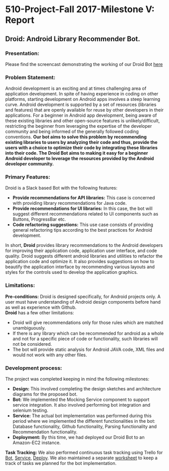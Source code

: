 

# 510-Project-Fall 2017-Milestone V: Report

## Droid: Android Library Recommender Bot.

### Presentation:

Please find the screencast demonstrating the working of our Droid Bot [here](https://www.youtube.com/watch?v=5jV6bEREovA)


### Problem Statement:  
Android development is an exciting and at times challenging area of application development. In spite of having experience in coding on other platforms, starting development on Android apps involves a steep learning curve. Android development is supported by a set of resources (libraries and features) that are openly available for reuse by other developers in their applications. For a beginner in Android app development, being aware of these existing libraries and other open-source features is unlikely/difficult, restricting the beginner from leveraging the expertise of the developer community and being informed of the generally followed coding conventions. **Our bot aims to solve this problem by recommending existing libraries to users by analyzing their code and thus, provide the users with a choice to optimize their code by integrating these libraries into their code. The Droid Bot aims to making it easy for a beginner Android developer to leverage the resources provided by the Android developer community.** 


### Primary Features:
Droid is a Slack based Bot with the following features:  
* **Provide recommendations for API libraries:** This case is concerned with providing library recommendations for Java code.  
* **Provide recommendations for UI libraries:** In this case, the bot will suggest different recommendations related to UI components such as Buttons, ProgressBar etc.   
* **Code refactoring suggestions:** This use case consists of providing general refactoring tips according to the best practices for Android development.  

In short, **Droid** provides library recommendations to the Android developers for improving their application code, application user interface, and code quality. Droid suggests different android libraries and utilities to refactor the application code and optimize it. It also provides suggestions on how to beautify the application interface by recommending various layouts and styles for the controls used to develop the application graphics.


### Limitations:
**Pre-conditions:** Droid is designed specifically, for Android projects only. A user must have understanding of Android design components before hand as well as experience with Github.  
**Droid** has a few other limitations:  
* Droid  will give recommendations only for those rules which are matched unambiguously.  
* If there is any library which can be recommended for android as a whole and not for a specific piece of code or functionality, such libraries will not be considered.  
*  The bot will provide static analysis for Android JAVA code, XML files and would not work with any other files.


### Development process:

The project was completed keeping in mind the following milestones:  
* **Design:**  This involved completing the design sketches and architecture diagrams for the proposed bot.  
* **Bot:** We implemented the Mocking Service component to support service integration. It also involved performing bot integration and selenium testing.  
* **Service:**  The actual bot implementation was performed during this period where we implemented the different functionalities in the bot: Database functionality, Github functionality, Parsing functionality and Recommendation functionality.  
* **Deployment:** By this time, we had deployed our Droid Bot to an Amazon-EC2 instance.    


**Task Tracking:**  We also performed continuous task tracking using Trello for [Bot](https://trello.com/b/TOCZ77rb/android-recommender), [Service](https://trello.com/b/QfvJ0xst/service-milestone), [Deploy](https://trello.com/b/4s99IqfE/deploy-milestone). We also maintained a separate [worksheet](https://github.ncsu.edu/uparikh/CSC-510-Bot-Controller/blob/master/Worksheet.md) to keep a track of tasks we planned for the bot implementation.  
